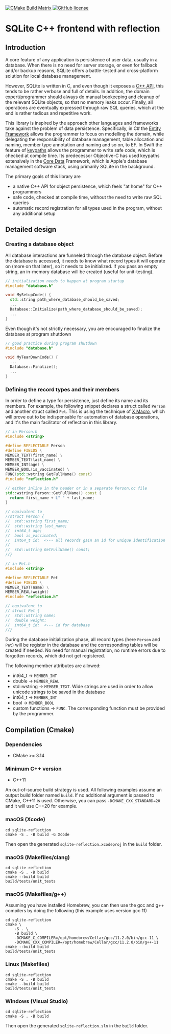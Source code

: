 [![CMake Build Matrix](https://github.com/jkalias/sqlite-reflection/actions/workflows/cmake.yml/badge.svg)](https://github.com/jkalias/sqlite-reflection/actions/workflows/cmake.yml)
[![GitHub license](https://img.shields.io/github/license/jkalias/functional_cpp)](https://github.com/jkalias/sqlite-reflection/blob/main/LICENSE)
# SQLite C++ frontend with reflection

## Introduction
A core feature of any application is persistence of user data, usually in a database. When there is no need for server storage, or even for fallback and/or backup reasons, SQLite offers a battle-tested and cross-platform solution for local database management.

However, SQLite is written in C, and even though it exposes a [C++ API](https://www.sqlite.org/cintro.html), this tends to be rather verbose and full of details. In addition, the domain expert/programmer should always do manual bookeeping and cleanup of the relevant SQLite objects, so that no memory leaks occur. Finally, all operations are eventually expressed through raw SQL queries, which at the end is rather tedious and repetitive work.

This library is inspired by the approach other languages and frameworks take against the problem of data persistence. Specifically, in C# the [Entity Framework](https://en.wikipedia.org/wiki/Entity_Framework) allows the programmer to focus on modelling the domain, while delegating the responsibility of database management, table allocation and naming, member type annotation and naming and so on, to EF. In Swift the feature of [keypaths](https://developer.apple.com/documentation/swift/keypath) allows the programmer to write safe code, which is checked at compile time. Its predecessor Objective-C has used keypaths extensively in the [Core Data](https://developer.apple.com/documentation/coredata) Framework, which is Apple's database management software stack, using primarily SQLite in the background.

The primary goals of this library are
* a native C++ API for object persistence, which feels "at home" for C++ programmers
* safe code, checked at compile time, without the need to write raw SQL queries
* automatic record registration for all types used in the program, without any additional setup

## Detailed design
### Creating a database object
All database interactions are funneled through the database object. Before the database is accessed, it needs to know what record types it will operate on (more on that later), so it needs to be initialized. If you pass an empty string, an in-memory database will be created (useful for unit-testing).
```c++
// initialization needs to happen at program startup
#include "database.h"

void MySetupCode() {
  std::string path_where_database_should_be_saved;
  ...
  Database::Initialize(path_where_database_should_be_saved);
  ...
}
```

Even though it's not strictly necessary, you are encouraged to finalize the database at program shutdown
```c++
// good practice during program shutdown
#include "database.h"

void MyTearDownCode() {
  ...
  Database::Finalize();
  ...
}
```

### Defining the record types and their members
In order to define a type for persistence, just define its name and its members. For example, the following snippet declares a struct called `Person` and another struct called `Pet`. This is using the technique of [X Macro](https://en.wikipedia.org/wiki/X_Macro), which will prove out to be indispensable for automation of database operations, and it's the main facilitator of reflection in this library.
```c++
// in Person.h
#include <string>

#define REFLECTABLE Person
#define FIELDS \
MEMBER_TEXT(first_name) \
MEMBER_TEXT(last_name) \
MEMBER_INT(age) \
MEMBER_BOOL(is_vaccinated) \
FUNC(std::wstring GetFullName() const)
#include "reflection.h"

// either inline in the header or in a separate Person.cc file
std::wstring Person::GetFullName() const {
  return first_name + L" " + last_name;
}

// equivalent to
//struct Person {
//  std::wstring first_name;
//  std::wstring last_name;
//  int64_t age;
//  bool is_vaccinated;
//  int64_t id;  <--- all records gain an id for unique identification in the database
//
//  std::wstring GetFullName() const;
//}

// in Pet.h
#include <string>

#define REFLECTABLE Pet
#define FIELDS \
MEMBER_TEXT(name) \
MEMBER_REAL(weight)
#include "reflection.h"

// equivalent to
// struct Pet {
//  std::wstring name;
//  double weight;
//  int64_t id;  <--- id for database
//}
```

During the database initialization phase, all record types (here `Person` and `Pet`) will be register in the database and the corresponding tables will be created if needed. No need for manual registration, no runtime errors due to forgotten records, which did not get registered.

The following member attributes are allowed:
* int64_t -> `MEMBER_INT`
* double -> `MEMBER_REAL`
* std::wstring -> `MEMBER_TEXT`. Wide strings are used in order to allow unicode strings to be saved in the database
* int64_t -> `MEMBER_INT`
* bool -> `MEMBER_BOOL`
* custom functions -> `FUNC`. The corresponding function must be provided by the programmer.

## Compilation (Cmake)
### Dependencies
* CMake >= 3.14

### Minimum C++ version
* C++11

An out-of-source build strategy is used. All following examples assume an output build folder named ```build```. If no additional argument is passed to CMake, C++11 is used. Otherwise, you can pass ```-DCMAKE_CXX_STANDARD=20``` and it will use C++20 for example.
### macOS (Xcode)
```console
cd sqlite-reflection
cmake -S . -B build -G Xcode
```
Then open the generated ```sqlite-reflection.xcodeproj``` in the ```build``` folder.

### macOS (Makefiles/clang)
```console
cd sqlite-reflection
cmake -S . -B build
cmake --build build
build/tests/unit_tests
```

### macOS (Makefiles/g++)
Assuming you have installed Homebrew, you can then use the gcc and g++ compilers by doing the following (this example uses version gcc 11)
```console
cd sqlite-reflection
cmake \
    -S . \
    -B build \
    -DCMAKE_C_COMPILER=/opt/homebrew/Cellar/gcc/11.2.0/bin/gcc-11 \
    -DCMAKE_CXX_COMPILER=/opt/homebrew/Cellar/gcc/11.2.0/bin/g++-11
cmake --build build
build/tests/unit_tests
```

### Linux (Makefiles)
```console
cd sqlite-reflection
cmake -S . -B build
cmake --build build
build/tests/unit_tests
```

### Windows (Visual Studio)
```console
cd sqlite-reflection
cmake -S . -B build
```
Then open the generated ```sqlite-reflection.sln``` in the ```build``` folder.
